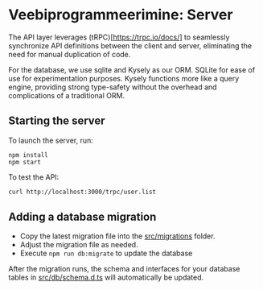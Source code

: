 # Veebiprogrammeerimine: Server

The API layer leverages (tRPC)[https://trpc.io/docs/] to seamlessly synchronize API definitions between the client and server, eliminating the need for manual duplication of code.

For the database, we use sqlite and Kysely as our ORM. SQLite for ease of use for experimentation purposes. Kysely functions more like a query engine, providing strong type-safety without the overhead and complications of a traditional ORM.

## Starting the server

To launch the server, run:

```
npm install
npm start
```

To test the API:

```sh
curl http://localhost:3000/trpc/user.list
```

## Adding a database migration

- Copy the latest migration file into the [src/migrations](src/migrations) folder.
- Adjust the migration file as needed.
- Execute `npm run db:migrate` to update the database

After the migration runs, the schema and interfaces for your database tables in [src/db/schema.d.ts](src/db/schema.d.ts) will automatically be updated.
